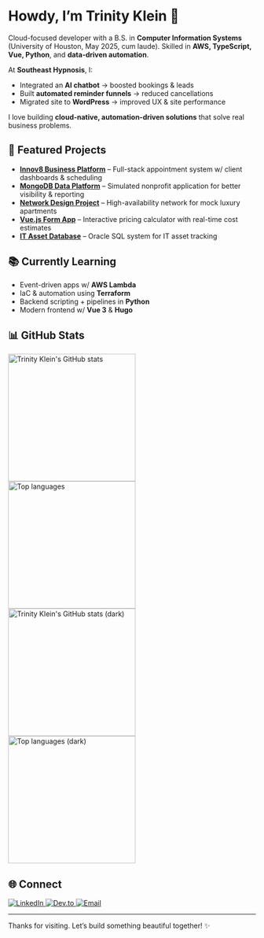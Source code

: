 # Howdy, I’m Trinity Klein  👋

Cloud-focused developer with a B.S. in **Computer Information Systems** (University of Houston, May 2025, cum laude). Skilled in **AWS, TypeScript, Vue, Python**, and **data-driven automation**.  

At **Southeast Hypnosis**, I:  
- Integrated an **AI chatbot** → boosted bookings & leads  
- Built **automated reminder funnels** → reduced cancellations  
- Migrated site to **WordPress** → improved UX & site performance  

I love building **cloud-native, automation-driven solutions** that solve real business problems.  

## 🔨 Featured Projects
- [**Innov8 Business Platform**](https://github.com/tlklein/CIS-4375-Team3-CapstoneProject) – Full-stack appointment system w/ client dashboards & scheduling  
- [**MongoDB Data Platform**](https://github.com/tlklein/mongodb-data-platform-project) – Simulated nonprofit application for better visibility & reporting  
- [**Network Design Project**](https://github.com/tlklein/college-apartment-network-design) – High-availability network for mock luxury apartments  
- [**Vue.js Form App**](https://github.com/tlklein/vuejs-form-app) – Interactive pricing calculator with real-time cost estimates  
- [**IT Asset Database**](https://github.com/tlklein/oracle-sql-db-project) – Oracle SQL system for IT asset tracking 

## 📚 Currently Learning
- Event-driven apps w/ **AWS Lambda**  
- IaC & automation using **Terraform**  
- Backend scripting + pipelines in **Python**  
- Modern frontend w/ **Vue 3** & **Hugo**  

## 📊 GitHub Stats  

<!-- Light Mode -->
<div align="left"> 
<a href="https://github.com/tlklein/github-readme-stats#gh-light-mode-only">
  <img height=259 src="https://github-readme-stats.vercel.app/api?username=tlklein&show_icons=true&rank_icon=github&layout=compact&langs_count=12&card_width=200&hide_border=true&role=owner,collaborator&theme=default#gh-light-mode-only" alt="Trinity Klein's GitHub stats" />
</a>
<a href="https://github.com/tlklein/github-readme-stats#gh-light-mode-only">
  <img height=259 src="https://github-readme-stats.vercel.app/api/top-langs?username=tlklein&show_icons=true&line_height=288&hide_border=true&card_width=200&rank_icon=percentile&theme=default#gh-light-mode-only" alt="Top languages" />
</a>
</div>

<!-- Dark Mode -->
<div align="left"> 
<a href="https://github.com/tlklein/github-readme-stats#gh-dark-mode-only">
  <img height=259 src="https://github-readme-stats.vercel.app/api?username=tlklein&show_icons=true&rank_icon=github&layout=compact&langs_count=12&card_width=200&hide_border=true&role=owner,collaborator&theme=default&theme=dark&bg_color=000000#gh-dark-mode-only" alt="Trinity Klein's GitHub stats (dark)" />
</a>
<a href="https://github.com/tlklein/github-readme-stats#gh-dark-mode-only">
  <img height=259 src="https://github-readme-stats.vercel.app/api/top-langs?username=tlklein&show_icons=true&line_height=288&hide_border=true&card_width=200&rank_icon=percentile&theme=default&theme=dark&bg_color=000000#gh-dark-mode-only" alt="Top languages (dark)" />
</a>
</div>

## 🌐 Connect

<div align="left">
  <a href="https://linkedin.com/in/trinity-klein" target="_blank">
    <img src="https://img.shields.io/badge/LinkedIn-Connect-blue?style=for-the-badge&logo=linkedin" alt="LinkedIn">
  </a>
  <a href="https://dev.to/tlklein" target="_blank">
    <img src="https://img.shields.io/badge/Dev.to-Read_blogs-blue?style=for-the-badge&logo=dev.to" alt="Dev.to">
  </a>
    <a href="mailto:tlklein05@gmail.com">
        <img src="https://img.shields.io/badge/Email-Contact-red?style=for-the-badge&logo=gmail" alt="Email">
    </a>
<!-- 
  <a href="https://www.trinityklein.dev/" target="_blank">
    <img src="https://img.shields.io/badge/Portfolio-Visit-black?style=for-the-badge&logo=github" alt="Portfolio">
  </a>
-->
</div>

---

<div align="left">
  Thanks for visiting. Let’s build something beautiful together! ✨
</div>
